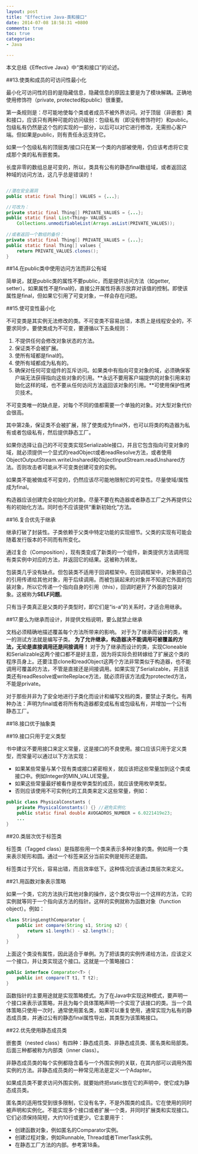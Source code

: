 ```yaml
---
layout: post
title: "Effective Java-类和接口"
date: 2014-07-08 18:58:31 +0800
comments: true
toc: true
categories: 
- Java

---
```


本文总结《Effective Java》中“类和接口”的论述。

<!--more-->


##13.使类和成员的可访问性最小化

最小化可访问性的目的是隐藏信息，隐藏信息的原因主要是为了模块解耦。正确地使用修饰符（private, protected和public）很重要。

第一条规则是：尽可能地使每个类或者成员不被外界访问。对于顶层（非嵌套）类和接口，应该只有两种可能的访问级别：包级私有（即没有修饰符时）和public。包级私有仍然是这个包的实现的一部分，以后可以对它进行修改，无需担心客户端。但如果是public，则有责任永远支持它。

如果一个包级私有的顶层类/接口只在某一个类的内部被使用，仍应该考虑将它变成那个类的私有嵌套类。

长度非零的数组总是可变的，所以，类具有公有的静态final数组域，或者返回这种域的访问方法，这几乎总是错误的！

```java

//潜在安全漏洞
public static final Thing[] VALUES = {...};

//可改为：
private static final Thing[] PRIVATE_VALUES = {...};
public static final List<Thing> VALUES = 
	Collections.unmodifiableList(Arrays.asList(PRIVATE_VALUES));
	
//或者返回一个数组的备份：
private static final Thing[] PRIVATE_VALUES = {...};
public static final Thing[] values {
	return PRIVATE_VALUES.clones();
}	

```

##14.在public类中使用访问方法而非公有域

简单说，就是public类的属性不要public，而是提供访问方法（如getter, setter）。如果属性不是final的，直接公开属性将表示放弃对该值的控制。即使该属性是final，但如果它引用了可变对象，一样会存在问题。

##15.使可变性最小化

不可变类是其实例无法修改的类。不可变类不容易出错，本质上是线程安全的，不要求同步。要使类成为不可变，要遵循以下五条规则：

1. 不提供任何会修改对象状态的方法。
2. 保证类不会被扩展。
3. 使所有域都是final的。
4. 使所有域都成为私有的。
5. 确保对任何可变组件的互斥访问。如果类中有指向可变对象的域，必须确保客户端无法获得指向这些对象的引用。**永远不要用客户端提供的对象引用来初始化这样的域，也不要从任何访问方法返回该对象的引用。**可使用保护性拷贝技术。

不可变类唯一的缺点是，对每个不同的值都需要一个单独的对象。对大型对象代价会很高。

其中第2条，保证类不会被扩展，除了使类成为final外，也可以将类的构造器为私有或者包级私有，然后提供静态工厂。

如果你选择让自己的不可变类实现Serializable接口，并且它包含指向可变对象的域，就必须提供一个显式的readObject或者readResolve方法，或者使用ObjectOutputStream.writeUnshared和ObjectInputStream.readUnshared方法。否则攻击者可能从不可变类创建可变的实例。

如果类不能被做成不可变的，仍然应该尽可能地限制它的可变性。尽量使域/属性成为final。

构造器应该创建完全初始化的对象。尽量不要在构造器或者静态工厂之外再提供公有的初始化方法。同时也不应该提供“重新初始化”方法。

##16.复合优先于继承

继承打破了封装性。子类依赖于父类中特定功能的实现细节。父类的实现有可能会随着发行版本的不同而有所变化。

通过复合（Composition），现有类变成了新类的一个组件，新类提供方法调用现有类实例中对应的方法，并返回它的结果。这被称为转发。

包装类几乎没有缺点。但包装类不适用于回调框架中。在回调框架中，对象把自己的引用传递给其他对象，用于后续调用。而被包装起来的对象并不知道它外面的包装对象，所以它传递一个指向自身的引用（this），回调时避开了外面的包装对象。这被称为**SELF问题**。

只有当子类真正是父类的子类型时，即它们是“is-a”的关系时，才适合用继承。

##17.要么为继承而设计，并提供文档说明，要么就禁止继承

文档必须精确地描述覆盖每个方法所带来的影响。
对于为了继承而设计的类，唯一的测试方法就是编写子类。
**为了允许继承，构造器决不能调用可被覆盖的方法，无论是直接调用还是间接调用！**
对于为了继承而设计的类，实现Cloneable和Serializable这两个接口都不是好主意，因为将实际负担转嫁给了扩展这个类的程序员身上。还要注意clone和readObject这两个方法非常类似于构造器，也不能调用可覆盖的方法，不管是直接还是间接调用。如果实现了Serializable，并且该类还有readResolve或writeReplace方法，就必须将该方法成为protected方法，不能是private。

对于那些并非为了安全地进行子类化而设计和编写文档的类，要禁止子类化。有两种办法：声明为final或者将所有构造器都变成私有或包级私有，并增加一个公有静态工厂。

##18.接口优于抽象类

##19.接口只用于定义类型

书中建议不要用接口来定义常量，这是接口的不良使用。接口应该只用于定义类型，而常量可以通过以下方法实现：

* 如果某些常量与某个现有类或接口紧密相关，就应该把这些常量加到这个类或接口中。例如Integer的MIN_VALUE常量。
* 如果这些常量最好被看作是枚举类型的成员，就应该使用枚举类型。
* 否则应该使用不可实例化的工具类来定义这些常量，例如：

```java
public class PhysicalConstants {
	private PhysicalConstants() {} //避免实例化
	public static final double AVOGADROS_NUMBER = 6.0221419e23;
	...
}
```

##20.类层次优于标签类

标签类（Tagged class）是指那些用一个类来表示多种对象的类。例如用一个类来表示矩形和圆。通过一个标签来区分当前实例是矩形还是圆。

标签类过于冗长，容易出错，而且效率低下。这种情况应该通过类层次来定义。

##21.用函数对象表示策略

如果一个类，它的方法执行其他对象的操作，这个类仅导出一个这样的方法，它的实例就等同于一个指向该方法的指针。这样的实例就称为函数对象（function object）。例如：

```java
class StringLengthComparator {
	public int compare(String s1, String s2) {
		return s1.length() - s2.length();
	}
}
```

上面这个类没有属性，因此适合于单例。为了把该类的实例传递给方法，应该定义一个接口，并让类实现这个接口。这就是一个策略接口：

```java
public interface Comparator<T> {
	public int compare(T t1, T t2);
}
```

函数指针的主要用途就是实现策略模式。为了在Java中实现这种模式，要声明一个接口来表示该策略，并且为每个具体策略声明一个实现了该接口的类。当一个具体策略只使用一次时，通常使用匿名类，如果可以重复使用，通常实现为私有的静态成员类，并通过公有的静态final属性导出，其类型为该策略接口。

##22.优先使用静态成员类

嵌套类（nested class）有四种：静态成员类、非静态成员类、匿名类和局部类。后面三种都被称为内部类（inner class）。

非静态成员类的每个实例都隐含着与一个外围实例的关联，在其内部可以调用外围实例的方法。非静态成员类的一种常见用法是定义一个Adapter。

如果成员类不要求访问外围实例，就要始终把static放在它的声明中，使它成为静态成员类。

匿名类的适用性受到很多限制，它没有名字，不是外围类的成员。它在使用的同时被声明和实例化。不能实现多个接口或者扩展一个类，并同时扩展类和实现接口。它们必须保持简短，大约10行或更少。它主要用于：

* 创建函数对象，例如匿名的Comparator实例。
* 创建过程对象，例如Runnable, Thread或者TimerTask实例。
* 在静态工厂方法的内部。参考第18条。

